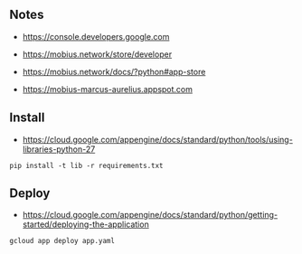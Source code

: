 Notes
--------
* https://console.developers.google.com
* https://mobius.network/store/developer
* https://mobius.network/docs/?python#app-store

* https://mobius-marcus-aurelius.appspot.com

Install
--------
* https://cloud.google.com/appengine/docs/standard/python/tools/using-libraries-python-27
```
pip install -t lib -r requirements.txt
```

Deploy
--------
* https://cloud.google.com/appengine/docs/standard/python/getting-started/deploying-the-application
```
gcloud app deploy app.yaml
```


